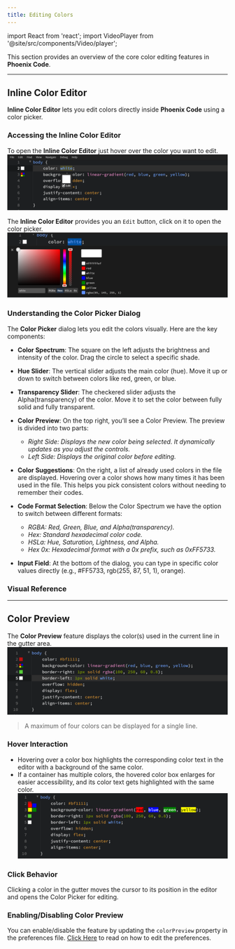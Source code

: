 ```yaml
---
title: Editing Colors
---
```


import React from 'react';
import VideoPlayer from '@site/src/components/Video/player';

This section provides an overview of the core color editing features in **Phoenix Code**.

---

## Inline Color Editor
**Inline Color Editor** lets you edit colors directly inside **Phoenix Code** using a color picker.

### Accessing the Inline Color Editor
To open the **Inline Color Editor** just hover over the color you want to edit.
![Inline Color Editor](./images/editingColors/inlineColorEditor.png "Inline Color Editor")

The **Inline Color Editor** provides you an `Edit` button, click on it to open the color picker.
![Color Picker](./images/editingColors/colorPicker.png "Color Picker")


### Understanding the Color Picker Dialog
The **Color Picker** dialog lets you edit the colors visually. Here are the key components:

* **Color Spectrum**: The square on the left adjusts the brightness and intensity of the color. Drag the circle to select a specific shade.

* **Hue Slider**: The vertical slider adjusts the main color (hue). Move it up or down to switch between colors like red, green, or blue.

* **Transparency Slider**: The checkered slider adjusts the Alpha(transparency) of the color. Move it to set the color between fully solid and fully transparent.

* **Color Preview**: On the top right, you’ll see a Color Preview. The preview is divided into two parts:
    * *Right Side: Displays the new color being selected. It dynamically updates as you adjust the controls.*
    * *Left Side: Displays the original color before editing.*

* **Color Suggestions**: On the right, a list of already used colors in the file are displayed. Hovering over a color shows how many times it has been used in the file. This helps you pick consistent colors without needing to remember their codes.

* **Code Format Selection**: Below the Color Spectrum we have the option to switch between different formats:
    * *RGBA: Red, Green, Blue, and Alpha(transparency).*
    * *Hex: Standard hexadecimal color code.*
    * *HSLa: Hue, Saturation, Lightness, and Alpha.*
    * *Hex 0x: Hexadecimal format with a 0x prefix, such as 0xFF5733.*

* **Input Field**: At the bottom of the dialog, you can type in specific color values directly (e.g., #FF5733, rgb(255, 87, 51, 1), orange).

### Visual Reference

<VideoPlayer 
  src="https://docs-images.phcode.dev/videos/editing-colors/inlineColorEditor.mp4"
/>

___

## Color Preview
The **Color Preview** feature displays the color(s) used in the current line in the gutter area.
![Color Preview](./images/editingColors/colorPreview.png "Color Preview")

> A maximum of four colors can be displayed for a single line.

### Hover Interaction
* Hovering over a color box highlights the corresponding color text in the editor with a background of the same color.
* If a container has multiple colors, the hovered color box enlarges for easier accessibility, and its color text gets highlighted with the same color.
![Color Preview Hover](./images/editingColors/colorPreviewHover.png "Color Preview Hover")


### Click Behavior
Clicking a color in the gutter moves the cursor to its position in the editor and opens the Color Picker for editing.

### Enabling/Disabling Color Preview

You can enable/disable the feature by updating the `colorPreview` property in the preferences file. [Click Here](./03-editing-text.md#editing-preferences) to read on how to edit the preferences.